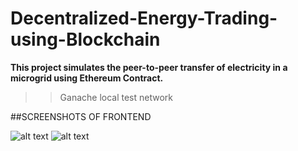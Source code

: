 # Decentralized-Energy-Trading-using-Blockchain

**This project simulates the peer-to-peer transfer of electricity in a microgrid using Ethereum Contract.**

>>Ganache local test network

##SCREENSHOTS OF FRONTEND

![alt text](https://github.com/pranshugarg/Decentralized-Energy-Trading-using-Blockchain/blob/master/Screenshot%20(247).png)
![alt text](https://github.com/pranshugarg/Decentralized-Energy-Trading-using-Blockchain/blob/master/Screenshot%20(246).png)
